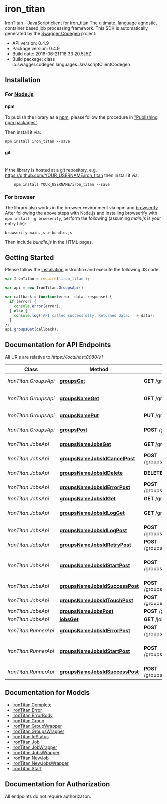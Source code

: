 # iron_titan

IronTitan - JavaScript client for iron_titan
The ultimate, language agnostic, container based job processing framework.
This SDK is automatically generated by the [Swagger Codegen](https://github.com/swagger-api/swagger-codegen) project:

- API version: 0.4.9
- Package version: 0.4.9
- Build date: 2016-06-21T18:33:20.525Z
- Build package: class io.swagger.codegen.languages.JavascriptClientCodegen

## Installation

### For [Node.js](https://nodejs.org/)

#### npm

To publish the library as a [npm](https://www.npmjs.com/),
please follow the procedure in ["Publishing npm packages"](https://docs.npmjs.com/getting-started/publishing-npm-packages).

Then install it via:

```shell
npm install iron_titan --save
```

#### git
#
If the library is hosted at a git repository, e.g.
https://github.com/YOUR_USERNAME/iron_titan
then install it via:

```shell
    npm install YOUR_USERNAME/iron_titan --save
```

### For browser

The library also works in the browser environment via npm and [browserify](http://browserify.org/). After following
the above steps with Node.js and installing browserify with `npm install -g browserify`,
perform the following (assuming *main.js* is your entry file):

```shell
browserify main.js > bundle.js
```

Then include *bundle.js* in the HTML pages.

## Getting Started

Please follow the [installation](#installation) instruction and execute the following JS code:

```javascript
var IronTitan = require('iron_titan');

var api = new IronTitan.GroupsApi()

var callback = function(error, data, response) {
  if (error) {
    console.error(error);
  } else {
    console.log('API called successfully. Returned data: ' + data);
  }
};
api.groupsGet(callback);

```

## Documentation for API Endpoints

All URIs are relative to *https://localhost:8080/v1*

Class | Method | HTTP request | Description
------------ | ------------- | ------------- | -------------
*IronTitan.GroupsApi* | [**groupsGet**](docs/GroupsApi.md#groupsGet) | **GET** /groups | Get all group names.
*IronTitan.GroupsApi* | [**groupsNameGet**](docs/GroupsApi.md#groupsNameGet) | **GET** /groups/{name} | Get information for a group.
*IronTitan.GroupsApi* | [**groupsNamePut**](docs/GroupsApi.md#groupsNamePut) | **PUT** /groups/{name} | Create/update a job group.
*IronTitan.GroupsApi* | [**groupsPost**](docs/GroupsApi.md#groupsPost) | **POST** /groups | Post new group
*IronTitan.JobsApi* | [**groupsNameJobsGet**](docs/JobsApi.md#groupsNameJobsGet) | **GET** /groups/{name}/jobs | Get job list by group name.
*IronTitan.JobsApi* | [**groupsNameJobsIdCancelPost**](docs/JobsApi.md#groupsNameJobsIdCancelPost) | **POST** /groups/{name}/jobs/{id}/cancel | Cancel a job.
*IronTitan.JobsApi* | [**groupsNameJobsIdDelete**](docs/JobsApi.md#groupsNameJobsIdDelete) | **DELETE** /groups/{name}/jobs/{id} | Delete the job.
*IronTitan.JobsApi* | [**groupsNameJobsIdErrorPost**](docs/JobsApi.md#groupsNameJobsIdErrorPost) | **POST** /groups/{name}/jobs/{id}/error | Mark job as failed.
*IronTitan.JobsApi* | [**groupsNameJobsIdGet**](docs/JobsApi.md#groupsNameJobsIdGet) | **GET** /groups/{name}/jobs/{id} | Gets job by id
*IronTitan.JobsApi* | [**groupsNameJobsIdLogGet**](docs/JobsApi.md#groupsNameJobsIdLogGet) | **GET** /groups/{name}/jobs/{id}/log | Get the log of a completed job.
*IronTitan.JobsApi* | [**groupsNameJobsIdLogPost**](docs/JobsApi.md#groupsNameJobsIdLogPost) | **POST** /groups/{name}/jobs/{id}/log | Send in a log for storage.
*IronTitan.JobsApi* | [**groupsNameJobsIdRetryPost**](docs/JobsApi.md#groupsNameJobsIdRetryPost) | **POST** /groups/{name}/jobs/{id}/retry | Retry a job.
*IronTitan.JobsApi* | [**groupsNameJobsIdStartPost**](docs/JobsApi.md#groupsNameJobsIdStartPost) | **POST** /groups/{name}/jobs/{id}/start | Mark job as started, ie: status &#x3D; &#39;running&#39;
*IronTitan.JobsApi* | [**groupsNameJobsIdSuccessPost**](docs/JobsApi.md#groupsNameJobsIdSuccessPost) | **POST** /groups/{name}/jobs/{id}/success | Mark job as succeeded.
*IronTitan.JobsApi* | [**groupsNameJobsIdTouchPost**](docs/JobsApi.md#groupsNameJobsIdTouchPost) | **POST** /groups/{name}/jobs/{id}/touch | Extend job timeout.
*IronTitan.JobsApi* | [**groupsNameJobsPost**](docs/JobsApi.md#groupsNameJobsPost) | **POST** /groups/{name}/jobs | Enqueue Job
*IronTitan.JobsApi* | [**jobsGet**](docs/JobsApi.md#jobsGet) | **GET** /jobs | Get next job.
*IronTitan.RunnerApi* | [**groupsNameJobsIdErrorPost**](docs/RunnerApi.md#groupsNameJobsIdErrorPost) | **POST** /groups/{name}/jobs/{id}/error | Mark job as failed.
*IronTitan.RunnerApi* | [**groupsNameJobsIdStartPost**](docs/RunnerApi.md#groupsNameJobsIdStartPost) | **POST** /groups/{name}/jobs/{id}/start | Mark job as started, ie: status &#x3D; &#39;running&#39;
*IronTitan.RunnerApi* | [**groupsNameJobsIdSuccessPost**](docs/RunnerApi.md#groupsNameJobsIdSuccessPost) | **POST** /groups/{name}/jobs/{id}/success | Mark job as succeeded.


## Documentation for Models

 - [IronTitan.Complete](docs/Complete.md)
 - [IronTitan.Error](docs/Error.md)
 - [IronTitan.ErrorBody](docs/ErrorBody.md)
 - [IronTitan.Group](docs/Group.md)
 - [IronTitan.GroupWrapper](docs/GroupWrapper.md)
 - [IronTitan.GroupsWrapper](docs/GroupsWrapper.md)
 - [IronTitan.IdStatus](docs/IdStatus.md)
 - [IronTitan.Job](docs/Job.md)
 - [IronTitan.JobWrapper](docs/JobWrapper.md)
 - [IronTitan.JobsWrapper](docs/JobsWrapper.md)
 - [IronTitan.NewJob](docs/NewJob.md)
 - [IronTitan.NewJobsWrapper](docs/NewJobsWrapper.md)
 - [IronTitan.Start](docs/Start.md)


## Documentation for Authorization

 All endpoints do not require authorization.

